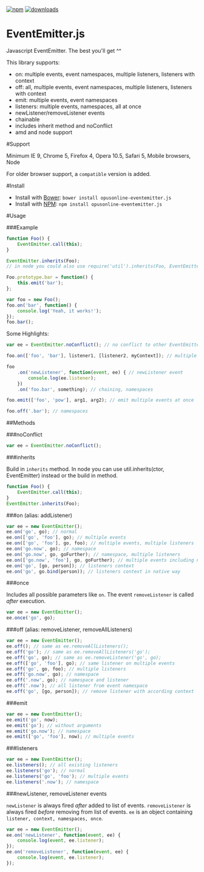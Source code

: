 [![npm](https://img.shields.io/npm/v/opusonline-eventemitter.js.svg?style=flat)](https://npmjs.org/package/opusonline-eventemitter.js)
[![downloads](https://img.shields.io/npm/dm/opusonline-eventemitter.js.svg?style=flat)](https://npmjs.org/package/opusonline-eventemitter.js)

EventEmitter.js
===============

Javascript EventEmitter. The best you'll get ^^

This library supports:
* on: multiple events, event namespaces, multiple listeners, listeners with context
* off: all, multiple events, event namespaces, multiple listeners, listeners with context
* emit: multiple events, event namespaces
* listeners: multiple events, namespaces, all at once
* newListener/removeListener events
* chainable
* includes inherit method and noConflict
* amd and node support

#Support

Minimum IE 9, Chrome 5, Firefox 4, Opera 10.5, Safari 5, Mobile browsers, Node

For older browser support, a `compatible` version is added.

#Install

* Install with [Bower](http://bower.io): `bower install opusonline-eventemitter.js`
* Install with [NPM](https://www.npmjs.org/): `npm install opusonline-eventemitter.js`

#Usage

###Example

```javascript
function Foo() {
	EventEmitter.call(this);
}

EventEmitter.inherits(Foo);
// in node you could also use require('util').inherits(Foo, EventEmitter);

Foo.prototype.bar = function() {
	this.emit('bar');
};

var foo = new Foo();
foo.on('bar', function() {
	console.log('Yeah, it works!');
});
foo.bar();
```

Some Highlights:

```javascript
var ee = EventEmitter.noConflict(); // no conflict to other EventEmitter implementations

foo.on(['foo', 'bar'], listener1, [listener2, myContext]); // multiple events, multiple listener, listeners context

foo
	.on('newListener', function(event, ee) { // newListener event
		console.log(ee.listener);
	})
	.on('foo.bar', something); // chaining, namespaces

foo.emit(['foo', 'pow'], arg1, arg2); // emit multiple events at once

foo.off('.bar'); // namespaces
```
##Methods

###noConflict

```javascript
var ee = EventEmitter.noConflict();
```

###inherits

Build in `inherits` method. In node you can use util.inherits(ctor, EventEmitter) instead or the build in method.

```javascript
function Foo() {
	EventEmitter.call(this);
}
EventEmitter.inherits(Foo);
```

###on (alias: addListener)

```javascript
var ee = new EventEmitter();
ee.on('go', go); // normal
ee.on(['go', 'foo'], go); // multiple events
ee.on(['go', 'foo'], go, foo); // multiple events, multiple listeners
ee.on('go.now', go); // namespace
ee.on('go.now', go, goFurther); // namespace, multiple listeners
ee.on(['go.now', 'foo'], go, goFurther); // multiple events including namespace, multiple listeners
ee.on('go', [go, person]); // listeners context
ee.on('go', go.bind(person)); // listeners context in native way
```

###once

Includes all possible parameters like `on`. The event `removeListener` is called *after* execution.

```javascript
var ee = new EventEmitter();
ee.once('go', go);
```

###off (alias: removeListener, removeAllListeners)

```javascript
var ee = new EventEmitter();
ee.off(); // same as ee.removeAllListeners();
ee.off('go'); // same as ee.removeAllListeners('go');
ee.off('go', go); // same as ee.removeListener('go', go);
ee.off(['go', 'foo'], go); // same listener on multiple events
ee.off('go', go, foo); // multiple listeners
ee.off('go.now', go); // namespace
ee.off('.now', go); // namespace and listener
ee.off('.now'); // all listener from event namespace
ee.off('go', [go, person]); // remove listener with according context
```

###emit

```javascript
var ee = new EventEmitter();
ee.emit('go', now);
ee.emit('go'); // without arguments
ee.emit('go.now'); // namespace
ee.emit(['go', 'foo'], now); // multiple events
```

###listeners

```javascript
var ee = new EventEmitter();
ee.listeners(); // all existing listeners
ee.listeners('go'); // normal
ee.listeners('go', 'foo'); // multiple events
ee.listeners('.now'); // namespace
```

###newListener, removeListener events

`newListener` is always fired *after* added to list of events. `removeListener` is always fired *before* removing from list of events.
`ee` is an object containing `listener, context, namespaces, once`.

```javascript
var ee = new EventEmitter();
ee.on('newListener', function(event, ee) {
	console.log(event, ee.listener);
});
ee.on('removeListener', function(event, ee) {
	console.log(event, ee.listener);
});
```
